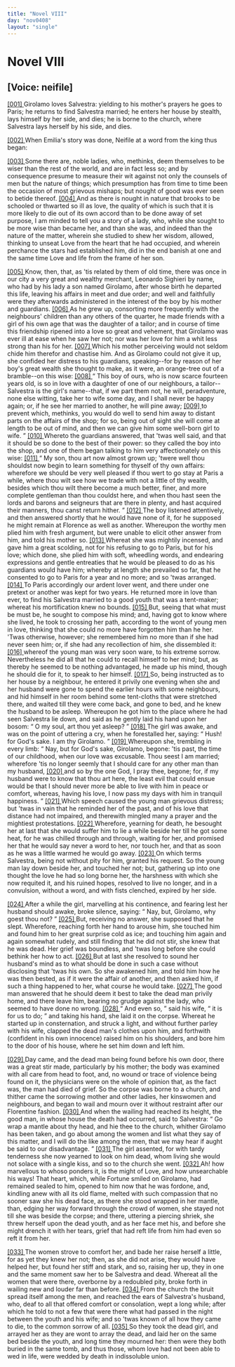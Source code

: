 ```yaml
---
title: "Novel VIII"
day: "nov0408"
layout: "single"
---
```

<div id="nov0408" type="novella" who="neifile">
 <h1>
  Novel VIII
 </h1>
 <p>
  <h2>
   [Voice: neifile]
  </h2>
 </p>
 <argument>
  <p>
   <a href="{{ site.baseurl }}itDecameron/nov0408#p04080001" id="p04080001">
    [001]
   </a>
   Girolamo loves Salvestra: yielding to his mother's prayers
 he goes to Paris; he returns to find Salvestra
 married; he enters her house by stealth, lays himself
 by her side, and dies; he is borne to the church,
 where Salvestra lays herself by his side, and dies.
  </p>
 </argument>
 <div3 type="commentary" who="author">
  <p>
   <a href="{{ site.baseurl }}itDecameron/nov0408#p04080002" id="p04080002">
    [002]
   </a>
   When
   Emilia's story was done, Neifile at a word
	from the king thus began:
  </p>
 </div3>
 <div3 type="commentary" who="neifile">
  <p>
   <a href="{{ site.baseurl }}itDecameron/nov0408#p04080003" id="p04080003">
    [003]
   </a>
   Some there are, noble ladies, who, methinks, deem
	themselves to be wiser than the rest of the world, and are in fact less
	so; and by consequence presume to measure their wit against not
	only the counsels of men but the nature of things; which presumption
	has from time to time been the occasion of most grievous mishaps;
	but nought of good was ever seen to betide thereof.
   <a href="{{ site.baseurl }}itDecameron/nov0408#p04080004" id="p04080004">
    [004]
   </a>
   And
	as there is nought in nature that brooks to be schooled or thwarted
	so ill as love, the quality of which is such that it is more likely to die
	out of its own accord than to be done away of set purpose, I am
	minded to tell you a story of a lady, who, while she sought to be
	more wise than became her, and than she was, and indeed than the
	nature of the matter, wherein she studied to shew her wisdom, allowed,
	thinking to unseat Love from the heart that he had occupied, and
	wherein perchance the stars had established him, did in the end
	banish at one and the same time Love and life from the frame of
	her son.
  </p>
 </div3>
 <p>
  <a href="{{ site.baseurl }}itDecameron/nov0408#p04080005" id="p04080005">
   [005]
  </a>
  Know, then, that, as 'tis related by them of old time, there was
 once in our city a very great and wealthy merchant, Leonardo
 Sighieri by name, who had by his lady a son named Girolamo, after
 whose birth he departed this life, leaving his affairs in meet and due
 order; and well and faithfully were they afterwards administered in
  the interest of the boy by his mother and guardians.
  <a href="{{ site.baseurl }}itDecameron/nov0408#p04080006" id="p04080006">
   [006]
  </a>
  As he grew
 up, consorting more frequently with the neighbours' children than
 any others of the quarter, he made friends with a girl of his own
 age that was the daughter of a tailor; and in course of time this
 friendship ripened into a love so great and vehement, that Girolamo
 was ever ill at ease when he saw her not; nor was her love for him
 a whit less strong than his for her.
  <a href="{{ site.baseurl }}itDecameron/nov0408#p04080007" id="p04080007">
   [007]
  </a>
  Which his mother perceiving
 would not seldom chide him therefor and chastise him. And as
 Girolamo could not give it up, she confided her distress to his
 guardians, speaking--for by reason of her boy's great wealth she
 thought to make, as it were, an orange-tree out of a bramble--on
 this wise:
  <a href="{{ site.baseurl }}itDecameron/nov0408#p04080008" id="p04080008">
   [008]
  </a>
  <q direct="unspecified">
   This boy of ours, who is now scarce fourteen years
 old, is so in love with a daughter of one of our neighbours, a
 tailor--Salvestra
 is the girl's name--that, if we part them not, he will, peradventure,
 none else witting, take her to wife some day, and I shall
 never be happy again; or, if he see her married to another, he will
 pine away;
   <a href="{{ site.baseurl }}itDecameron/nov0408#p04080009" id="p04080009">
    [009]
   </a>
   to prevent which, methinks, you would do well to send
 him away to distant parts on the affairs of the shop; for so, being
 out of sight she will come at length to be out of mind, and then we
 can give him some well-born girl to wife.
  </q>
  <a href="{{ site.baseurl }}itDecameron/nov0408#p04080010" id="p04080010">
   [010]
  </a>
  Whereto the guardians
 answered, that 'twas well said, and that it should be so done to the
 best of their power: so they called the boy into the shop, and one
 of them began talking to him very affectionately on this wise:
  <a href="{{ site.baseurl }}itDecameron/nov0408#p04080011" id="p04080011">
   [011]
  </a>
  <q direct="unspecified">
   My son, thou art now almost grown up; 'twere well thou shouldst
 now begin to learn something for thyself of thy own affairs: wherefore
 we should be very well pleased if thou wert to go stay at Paris
 a while, where thou wilt see how we trade with not a little of thy
 wealth, besides which thou wilt there become a much better, finer,
 and more complete gentleman than thou couldst here, and when
 thou hast seen the lords and barons and seigneurs that are there in
 plenty, and hast acquired their manners, thou canst return hither.
  </q>
  <a href="{{ site.baseurl }}itDecameron/nov0408#p04080012" id="p04080012">
   [012]
  </a>
  The boy listened attentively, and then answered shortly that he
 would have none of it, for he supposed he might remain at Florence
 as well as another. Whereupon the worthy men plied him with fresh
 argument, but were unable to elicit other answer from him, and
 told his mother so.
  <a href="{{ site.baseurl }}itDecameron/nov0408#p04080013" id="p04080013">
   [013]
  </a>
  Whereat she was mightily incensed, and gave
 him a great scolding, not for his refusing to go to Paris, but for his
 love; which done, she plied him with soft, wheedling words, and
  endearing expressions and gentle entreaties that he would be pleased
 to do as his guardians would have him; whereby at length she prevailed
 so far, that he consented to go to Paris for a year and no more;
 and so 'twas arranged.
  <a href="{{ site.baseurl }}itDecameron/nov0408#p04080014" id="p04080014">
   [014]
  </a>
  To Paris accordingly our ardent lover went,
 and there under one pretext or another was kept for two years. He
 returned more in love than ever, to find his Salvestra married to a
 good youth that was a tent-maker; whereat his mortification knew
 no bounds.
  <a href="{{ site.baseurl }}itDecameron/nov0408#p04080015" id="p04080015">
   [015]
  </a>
  But, seeing that what must be must be, he sought to
 compose his mind; and, having got to know where she lived, he
 took to crossing her path, according to the wont of young men in
 love, thinking that she could no more have forgotten him than he
 her. 'Twas otherwise, however; she remembered him no more
 than if she had never seen him; or, if she had any recollection of
 him, she dissembled it:
  <a href="{{ site.baseurl }}itDecameron/nov0408#p04080016" id="p04080016">
   [016]
  </a>
  whereof the young man was very soon ware,
 to his extreme sorrow. Nevertheless he did all that he could to
 recall himself to her mind; but, as thereby he seemed to be nothing
 advantaged, he made up his mind, though he should die for it, to
 speak to her himself.
  <a href="{{ site.baseurl }}itDecameron/nov0408#p04080017" id="p04080017">
   [017]
  </a>
  So, being instructed as to her house by a neighbour,
 he entered it privily one evening when she and her husband
 were gone to spend the earlier hours with some neighbours, and hid
 himself in her room behind some tent-cloths that were stretched
 there, and waited till they were come back, and gone to bed, and he
 knew the husband to be asleep. Whereupon he got him to the
 place where he had seen Salvestra lie down, and said as he gently
 laid his hand upon her bosom:
  <q direct="unspecified">
   O my soul, art thou yet asleep?
  </q>
  <a href="{{ site.baseurl }}itDecameron/nov0408#p04080018" id="p04080018">
   [018]
  </a>
  The girl was awake, and was on the point of uttering a cry, when
 he forestalled her, saying:
  <q direct="unspecified">
   Hush! for God's sake. I am thy
 Girolamo.
  </q>
  <a href="{{ site.baseurl }}itDecameron/nov0408#p04080019" id="p04080019">
   [019]
  </a>
  Whereupon she, trembling in every limb:
  <q direct="unspecified">
   Nay, but
 for God's sake, Girolamo, begone: 'tis past, the time of our childhood,
 when our love was excusable. Thou seest I am married;
 wherefore 'tis no longer seemly that I should care for any other man
 than my husband,
   <a href="{{ site.baseurl }}itDecameron/nov0408#p04080020" id="p04080020">
    [020]
   </a>
   and so by the one God, I pray thee, begone; for,
 if my husband were to know that thou art here, the least evil that
 could ensue would be that I should never more be able to live with
 him in peace or comfort, whereas, having his love, I now pass my
 days with him in tranquil happiness.
  </q>
  <a href="{{ site.baseurl }}itDecameron/nov0408#p04080021" id="p04080021">
   [021]
  </a>
  Which speech caused the
 young man grievous distress; but 'twas in vain that he reminded
 her of the past, and of his love that distance had not impaired, and
 therewith mingled many a prayer and the mightiest protestations.
  <a href="{{ site.baseurl }}itDecameron/nov0408#p04080022" id="p04080022">
   [022]
  </a>
  Wherefore, yearning for death, he besought her at last that she would
 suffer him to lie a while beside her till he got some heat, for he was
 chilled through and through, waiting for her, and promised her that
 he would say never a word to her, nor touch her, and that as soon
 as he was a little warmed he would go away.
  <a href="{{ site.baseurl }}itDecameron/nov0408#p04080023" id="p04080023">
   [023]
  </a>
  On which terms
 Salvestra, being not without pity for him, granted his request. So
 the young man lay down beside her, and touched her not; but,
 gathering up into one thought the love he had so long borne her,
 the harshness with which she now requited it, and his ruined hopes,
 resolved to live no longer, and in a convulsion, without a word, and
 with fists clenched, expired by her side.
 </p>
 <p>
  <a href="{{ site.baseurl }}itDecameron/nov0408#p04080024" id="p04080024">
   [024]
  </a>
  After a while the girl, marvelling at his continence, and fearing
 lest her husband should awake, broke silence, saying:
  <q direct="unspecified">
   Nay, but,
 Girolamo, why goest thou not?
  </q>
  <a href="{{ site.baseurl }}itDecameron/nov0408#p04080025" id="p04080025">
   [025]
  </a>
  But, receiving no answer, she
 supposed that he slept. Wherefore, reaching forth her hand to
 arouse him, she touched him and found him to her great surprise
 cold as ice; and touching him again and again somewhat rudely, and
 still finding that he did not stir, she knew that he was dead. Her
 grief was boundless, and 'twas long before she could bethink her how
 to act.
  <a href="{{ site.baseurl }}itDecameron/nov0408#p04080026" id="p04080026">
   [026]
  </a>
  But at last she resolved to sound her husband's mind as to
 what should be done in such a case without disclosing that 'twas his
 own. So she awakened him, and told him how he was then bested,
 as if it were the affair of another, and then asked him, if such a thing
 happened to her, what course he would take.
  <a href="{{ site.baseurl }}itDecameron/nov0408#p04080027" id="p04080027">
   [027]
  </a>
  The good man
 answered that he should deem it best to take the dead man privily
 home, and there leave him, bearing no grudge against the lady, who
 seemed to have done no wrong.
  <a href="{{ site.baseurl }}itDecameron/nov0408#p04080028" id="p04080028">
   [028]
  </a>
  <q direct="unspecified">
   And even so,
  </q>
  said his wife,
  <q direct="unspecified">
   it
 is for us to do;
  </q>
  and taking his hand, she laid it on the corpse.
 Whereat he started up in consternation, and struck a light, and without
 further parley with his wife, clapped the dead man's clothes
 upon him, and forthwith (confident in his own innocence) raised
 him on his shoulders, and bore him to the door of his house, where
 he set him down and left him.
 </p>
 <p>
  <a href="{{ site.baseurl }}itDecameron/nov0408#p04080029" id="p04080029">
   [029]
  </a>
  Day came, and the dead man being found before his own door,
 there was a great stir made, particularly by his mother; the body
 was examined with all care from head to foot, and, no wound or trace
 of violence being found on it, the physicians were on the whole of
 opinion that, as the fact was, the man had died of grief. So the corpse
 was borne to a church, and thither came the sorrowing mother and
  other ladies, her kinswomen and neighbours, and began to wail and
 mourn over it without restraint after our Florentine fashion.
  <a href="{{ site.baseurl }}itDecameron/nov0408#p04080030" id="p04080030">
   [030]
  </a>
  And
 when the wailing had reached its height, the good man, in whose
 house the death had occurred, said to Salvestra:
  <q direct="unspecified">
   Go wrap a
 mantle about thy head, and hie thee to the church, whither Girolamo
 has been taken, and go about among the women and list what
 they say of this matter, and I will do the like among the men, that
 we may hear if aught be said to our disadvantage.
  </q>
  <a href="{{ site.baseurl }}itDecameron/nov0408#p04080031" id="p04080031">
   [031]
  </a>
  The girl
 assented, for with tardy tenderness she now yearned to look on him
 dead, whom living she would not solace with a single kiss, and so to
 the church she went.
  <a href="{{ site.baseurl }}itDecameron/nov0408#p04080032" id="p04080032">
   [032]
  </a>
  Ah! how marvellous to whoso ponders it, is
 the might of Love, and how unsearchable his ways! That heart,
 which, while Fortune smiled on Girolamo, had remained sealed to
 him, opened to him now that he was fordone, and, kindling anew
 with all its old flame, melted with such compassion that no sooner
 saw she his dead face, as there she stood wrapped in her mantle,
 than, edging her way forward through the crowd of women, she
 stayed not till she was beside the corpse; and there, uttering a piercing
 shriek, she threw herself upon the dead youth, and as her face
 met his, and before she might drench it with her tears, grief that had
 reft life from him had even so reft it from her.
 </p>
 <p>
  <a href="{{ site.baseurl }}itDecameron/nov0408#p04080033" id="p04080033">
   [033]
  </a>
  The women strove to comfort her, and bade her raise herself a
 little, for as yet they knew her not; then, as she did not arise, they
 would have helped her, but found her stiff and stark, and so, raising
 her up, they in one and the same moment saw her to be Salvestra
 and dead. Whereat all the women that were there, overborne by
 a redoubled pity, broke forth in wailing new and louder far than
 before.
  <a href="{{ site.baseurl }}itDecameron/nov0408#p04080034" id="p04080034">
   [034]
  </a>
  From the church the bruit spread itself among the men,
 and reached the ears of Salvestra's husband, who, deaf to all that
 offered comfort or consolation, wept a long while; after which he
 told to not a few that were there what had passed in the night
 between the youth and his wife; and so 'twas known of all how
 they came to die, to the common sorrow of all.
  <a href="{{ site.baseurl }}itDecameron/nov0408#p04080035" id="p04080035">
   [035]
  </a>
  So they took the
 dead girl, and arrayed her as they are wont to array the dead, and
 laid her on the same bed beside the youth, and long time they
 mourned her: then were they both buried in the same tomb, and
 thus those, whom love had not been able to wed in life, were wedded
 by death in indissoluble union.
 </p>
</div>